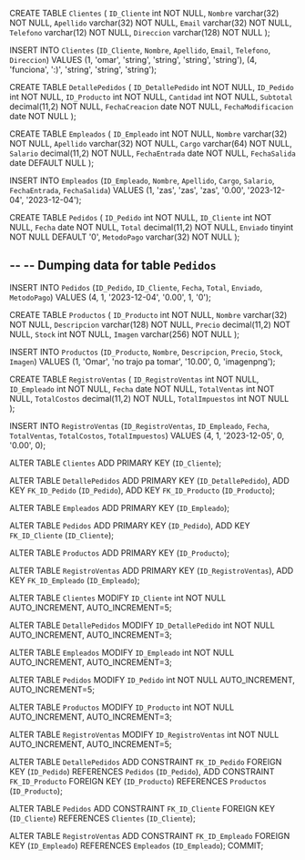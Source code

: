 CREATE TABLE `Clientes` (
  `ID_Cliente` int NOT NULL,
  `Nombre` varchar(32) NOT NULL,
  `Apellido` varchar(32) NOT NULL,
  `Email` varchar(32) NOT NULL,
  `Telefono` varchar(12) NOT NULL,
  `Direccion` varchar(128) NOT NULL
);

INSERT INTO `Clientes` (`ID_Cliente`, `Nombre`, `Apellido`, `Email`, `Telefono`, `Direccion`) VALUES
(1, 'omar', 'string', 'string', 'string', 'string'),
(4, 'funciona', ':)', 'string', 'string', 'string');

CREATE TABLE `DetallePedidos` (
  `ID_DetallePedido` int NOT NULL,
  `ID_Pedido` int NOT NULL,
  `ID_Producto` int NOT NULL,
  `Cantidad` int NOT NULL,
  `Subtotal` decimal(11,2) NOT NULL,
  `FechaCreacion` date NOT NULL,
  `FechaModificacion` date NOT NULL
);

CREATE TABLE `Empleados` (
  `ID_Empleado` int NOT NULL,
  `Nombre` varchar(32) NOT NULL,
  `Apellido` varchar(32) NOT NULL,
  `Cargo` varchar(64) NOT NULL,
  `Salario` decimal(11,2) NOT NULL,
  `FechaEntrada` date NOT NULL,
  `FechaSalida` date DEFAULT NULL
);

INSERT INTO `Empleados` (`ID_Empleado`, `Nombre`, `Apellido`, `Cargo`, `Salario`, `FechaEntrada`, `FechaSalida`) VALUES
(1, 'zas', 'zas', 'zas', '0.00', '2023-12-04', '2023-12-04');

CREATE TABLE `Pedidos` (
  `ID_Pedido` int NOT NULL,
  `ID_Cliente` int NOT NULL,
  `Fecha` date NOT NULL,
  `Total` decimal(11,2) NOT NULL,
  `Enviado` tinyint NOT NULL DEFAULT '0',
  `MetodoPago` varchar(32) NOT NULL
);

--
-- Dumping data for table `Pedidos`
--

INSERT INTO `Pedidos` (`ID_Pedido`, `ID_Cliente`, `Fecha`, `Total`, `Enviado`, `MetodoPago`) VALUES
(4, 1, '2023-12-04', '0.00', 1, '0');

CREATE TABLE `Productos` (
  `ID_Producto` int NOT NULL,
  `Nombre` varchar(32) NOT NULL,
  `Descripcion` varchar(128) NOT NULL,
  `Precio` decimal(11,2) NOT NULL,
  `Stock` int NOT NULL,
  `Imagen` varchar(256) NOT NULL
);

INSERT INTO `Productos` (`ID_Producto`, `Nombre`, `Descripcion`, `Precio`, `Stock`, `Imagen`) VALUES
(1, 'Omar', 'no trajo pa tomar', '10.00', 0, 'imagenpng');

CREATE TABLE `RegistroVentas` (
  `ID_RegistroVentas` int NOT NULL,
  `ID_Empleado` int NOT NULL,
  `Fecha` date NOT NULL,
  `TotalVentas` int NOT NULL,
  `TotalCostos` decimal(11,2) NOT NULL,
  `TotalImpuestos` int NOT NULL
);

INSERT INTO `RegistroVentas` (`ID_RegistroVentas`, `ID_Empleado`, `Fecha`, `TotalVentas`, `TotalCostos`, `TotalImpuestos`) VALUES
(4, 1, '2023-12-05', 0, '0.00', 0);

ALTER TABLE `Clientes`
  ADD PRIMARY KEY (`ID_Cliente`);

ALTER TABLE `DetallePedidos`
  ADD PRIMARY KEY (`ID_DetallePedido`),
  ADD KEY `FK_ID_Pedido` (`ID_Pedido`),
  ADD KEY `FK_ID_Producto` (`ID_Producto`);
  
ALTER TABLE `Empleados`
  ADD PRIMARY KEY (`ID_Empleado`);

ALTER TABLE `Pedidos`
  ADD PRIMARY KEY (`ID_Pedido`),
  ADD KEY `FK_ID_Cliente` (`ID_Cliente`);

ALTER TABLE `Productos`
  ADD PRIMARY KEY (`ID_Producto`);

ALTER TABLE `RegistroVentas`
  ADD PRIMARY KEY (`ID_RegistroVentas`),
  ADD KEY `FK_ID_Empleado` (`ID_Empleado`);

ALTER TABLE `Clientes`
  MODIFY `ID_Cliente` int NOT NULL AUTO_INCREMENT, AUTO_INCREMENT=5;

ALTER TABLE `DetallePedidos`
  MODIFY `ID_DetallePedido` int NOT NULL AUTO_INCREMENT, AUTO_INCREMENT=3;

ALTER TABLE `Empleados`
  MODIFY `ID_Empleado` int NOT NULL AUTO_INCREMENT, AUTO_INCREMENT=3;

ALTER TABLE `Pedidos`
  MODIFY `ID_Pedido` int NOT NULL AUTO_INCREMENT, AUTO_INCREMENT=5;

ALTER TABLE `Productos`
  MODIFY `ID_Producto` int NOT NULL AUTO_INCREMENT, AUTO_INCREMENT=3;

ALTER TABLE `RegistroVentas`
  MODIFY `ID_RegistroVentas` int NOT NULL AUTO_INCREMENT, AUTO_INCREMENT=5;

ALTER TABLE `DetallePedidos`
  ADD CONSTRAINT `FK_ID_Pedido` FOREIGN KEY (`ID_Pedido`) REFERENCES `Pedidos` (`ID_Pedido`),
  ADD CONSTRAINT `FK_ID_Producto` FOREIGN KEY (`ID_Producto`) REFERENCES `Productos` (`ID_Producto`);

ALTER TABLE `Pedidos`
  ADD CONSTRAINT `FK_ID_Cliente` FOREIGN KEY (`ID_Cliente`) REFERENCES `Clientes` (`ID_Cliente`);

ALTER TABLE `RegistroVentas`
  ADD CONSTRAINT `FK_ID_Empleado` FOREIGN KEY (`ID_Empleado`) REFERENCES `Empleados` (`ID_Empleado`);
COMMIT;
